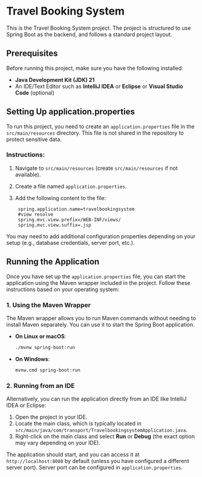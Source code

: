 # Travel Booking System

This is the Travel Booking System project. The project is structured to use Spring Boot as the backend, and follows a standard project layout.

## Prerequisites

Before running this project, make sure you have the following installed:

- **Java Development Kit (JDK) 21**
- An IDE/Text Editor such as **IntelliJ IDEA** or **Eclipse** or **Visual Studio Code** (optional)

## Setting Up application.properties

To run this project, you need to create an `application.properties` file in the `src/main/resources` directory. This file is not shared in the repository to protect sensitive data.

### Instructions:

1. Navigate to `src/main/resources` (create `src/main/resources` if not available).
2. Create a file named `application.properties`.
3. Add the following content to the file:

   ```properties
    spring.application.name=travelbookingsystem
    #view resolve
    spring.mvc.view.prefix=/WEB-INF/views/
    spring.mvc.view.suffix=.jsp
   ```

You may need to add additional configuration properties depending on your setup (e.g., database credentials, server port, etc.).

## Running the Application

Once you have set up the `application.properties` file, you can start the application using the Maven wrapper included in the project. Follow these instructions based on your operating system:

### 1. Using the Maven Wrapper

The Maven wrapper allows you to run Maven commands without needing to install Maven separately. You can use it to start the Spring Boot application.

- **On Linux or macOS**:

   ```bash
   ./mvnw spring-boot:run
   ```

- **On Windows**:

   ```bash
   mvnw.cmd spring-boot:run
   ```

### 2. Running from an IDE

Alternatively, you can run the application directly from an IDE like IntelliJ IDEA or Eclipse:

1. Open the project in your IDE.
2. Locate the main class, which is typically located in `src/main/java/com/transport/TravelbookingsystemApplication.java`.
3. Right-click on the main class and select **Run** or **Debug** (the exact option may vary depending on your IDE).

The application should start, and you can access it at `http://localhost:8080` by default (unless you have configured a different server port). Server port can be configured in `application.properties`.